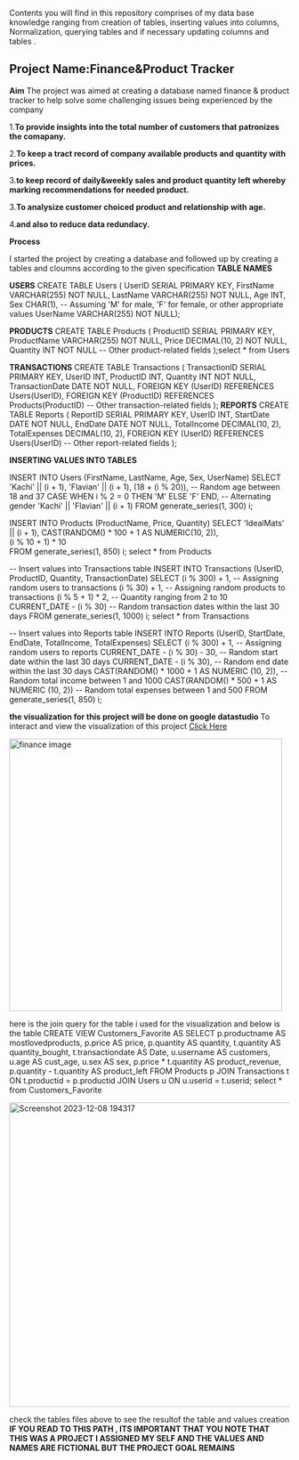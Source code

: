 Contents you will find in this repository comprises of my data base knowledge ranging from creation of tables, inserting values into columns, Normalization, querying tables and if necessary updating columns and tables . 
 
Project Name:__Finance&Product Tracker__
--
__Aim__
The project was aimed at creating a database named finance & product tracker to help solve some challenging issues being experienced by the company

1.__To provide insights into the total number of customers that patronizes the comapany.__

2.__To keep a tract record of company available products and quantity with prices.__

3.__to keep record of daily&weekly  sales and product quantity left whereby marking recommendations for needed product.__ 

3.__To analysize customer choiced product and relationship with age.__

4.__and also to reduce data redundacy.__ 

__Process__

I started the project by creating a database and followed up by creating a tables and cloumns according to the given specification 
__TABLE NAMES__

**USERS**
CREATE TABLE Users (
    UserID SERIAL  PRIMARY KEY,
    FirstName VARCHAR(255) NOT NULL,
    LastName VARCHAR(255) NOT NULL,
    Age INT,
    Sex CHAR(1), -- Assuming 'M' for male, 'F' for female, or other appropriate values
    UserName VARCHAR(255) NOT NULL);
    
  **PRODUCTS**
CREATE TABLE Products (
    ProductID SERIAL PRIMARY KEY,
    ProductName VARCHAR(255) NOT NULL,
    Price DECIMAL(10, 2) NOT NULL,
    Quantity INT NOT NULL
    -- Other product-related fields
);select * from Users

**TRANSACTIONS**
CREATE TABLE Transactions (
    TransactionID SERIAL PRIMARY KEY,
    UserID INT,
    ProductID INT,
    Quantity INT NOT NULL,
    TransactionDate DATE NOT NULL,
    FOREIGN KEY (UserID) REFERENCES Users(UserID),
    FOREIGN KEY (ProductID) REFERENCES Products(ProductID)
    -- Other transaction-related fields
);
**REPORTS**
CREATE TABLE Reports (
    ReportID SERIAL PRIMARY KEY,
    UserID INT,
    StartDate DATE NOT NULL,
    EndDate DATE NOT NULL,
    TotalIncome DECIMAL(10, 2),
    TotalExpenses DECIMAL(10, 2),
    FOREIGN KEY (UserID) REFERENCES Users(UserID)
    -- Other report-related fields
);

__INSERTING VALUES INTO TABLES__

INSERT INTO Users (FirstName, LastName, Age, Sex, UserName)
SELECT
    'Kachi' || (i + 1),
    'Flavian' || (i + 1),
    (18 + (i % 20)),  -- Random age between 18 and 37
    CASE WHEN i % 2 = 0 THEN 'M' ELSE 'F' END,  -- Alternating gender
    'Kachi' || 'Flavian' || (i + 1) 
FROM generate_series(1, 300) i;

INSERT INTO Products (ProductName, Price, Quantity)
SELECT
    'IdealMats' || (i + 1),
    CAST(RANDOM() * 100 + 1 AS NUMERIC(10, 2)),  
    (i % 10 + 1) * 10  
FROM generate_series(1, 850) i;
select * from Products

-- Insert values into Transactions table
INSERT INTO Transactions (UserID, ProductID, Quantity, TransactionDate)
SELECT
    (i % 300) + 1,  -- Assigning random users to transactions
    (i % 30) + 1,   -- Assigning random products to transactions
    (i % 5 + 1) * 2,  -- Quantity ranging from 2 to 10
    CURRENT_DATE - (i % 30)  -- Random transaction dates within the last 30 days
FROM generate_series(1, 1000) i;
select * from Transactions


-- Insert values into Reports table
INSERT INTO Reports (UserID, StartDate, EndDate, TotalIncome, TotalExpenses)
SELECT
    (i % 300) + 1,  -- Assigning random users to reports
    CURRENT_DATE - (i % 30) - 30,  -- Random start date within the last 30 days
    CURRENT_DATE - (i % 30),  -- Random end date within the last 30 days
    CAST(RANDOM() * 1000 + 1 AS NUMERIC (10, 2)),  -- Random total income between 1 and 1000
    CAST(RANDOM() * 500 + 1 AS NUMERIC (10, 2))  -- Random total expenses between 1 and 500
FROM generate_series(1, 850) i;

__the visualization for this project will be done on google datastudio__
To interact and view the visualization of this project [Click Here](https://lookerstudio.google.com/s/l6bJKCOqTT4)

<img width="490" alt="finance image" src="https://github.com/DikachiFlavian1/Database-/assets/57820624/2d95e31f-acc5-4aa2-be78-c7a44cc25932">

here is the join query for the table i used for the visualization and below is the table 
CREATE VIEW Customers_Favorite AS
SELECT
    p.productname AS mostlovedproducts,
    p.price AS price,
    p.quantity AS quantity,
    t.quantity AS quantity_bought,
	t.transactiondate AS Date,
    u.username AS customers,
    u.age AS cust_age,
    u.sex AS sex,
    p.price * t.quantity AS product_revenue,
	p.quantity - t.quantity AS product_left
FROM
    Products p
JOIN
    Transactions t ON t.productid = p.productid
JOIN
    Users u ON u.userid = t.userid;
	select * from Customers_Favorite

 <img width="547" alt="Screenshot 2023-12-08 194317" src="https://github.com/DikachiFlavian1/Database-/assets/57820624/bff410f3-c652-456c-86d6-f841e264eb3f">

check the tables files above to see the resultof the table and values creation 
__IF YOU READ TO THIS PATH , ITS IMPORTANT THAT YOU NOTE THAT THIS WAS A PROJECT I ASSIGNED MY SELF AND THE VALUES AND NAMES ARE FICTIONAL BUT  THE PROJECT GOAL REMAINS__

